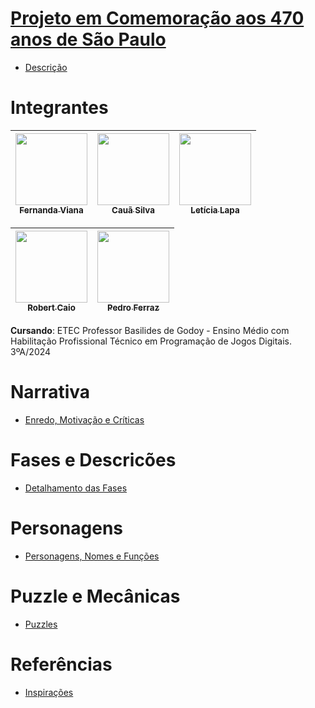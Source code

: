 # <a href="https://github.com/LehLapa/Projeto470SP/wiki"> Projeto em Comemoração aos 470 anos de São Paulo <a>

- <a href="https://github.com/LehLapa/Projeto470SP/wiki/Descrição"> Descrição <a>

# Integrantes 

| [<img src="https://avatars.githubusercontent.com/u/128320607?v=4" width=115><br><sub>Fernanda Viana</sub>](https://github.com/Fernanda-Marcelino) | [<img src="https://avatars.githubusercontent.com/u/127631052?v=4" width=115><br><sub>Cauã Silva</sub>](https://github.com/CauaSilva28) | [<img src="https://avatars.githubusercontent.com/u/128638269?s=400&u=7a7b5e528817cecb076a126a6345e7f9701aa536&v=4" width=115><br><sub>Letícia Lapa</sub>](https://github.com/LehLapa) | 
| :---: | :---: | :---: 

| [<img src="https://avatars.githubusercontent.com/u/127865166?v=4" width=115><br><sub>Robert Caio</sub>](https://github.com/Rob3rt2) | [<img src="https://avatars.githubusercontent.com/u/120103357?v=4" width=115><br><sub>Pedro Ferraz</sub>](https://github.com/PedroFRomao)   | 
| :---: | :---: 


**Cursando**: ETEC Professor Basilides de Godoy - Ensino Médio com Habilitação Profissional Técnico em Programação de Jogos Digitais. 3ºA/2024

##
# Narrativa
- <a href="https://github.com/LehLapa/Projeto470SP/wiki/Enredo"> Enredo, Motivação e Críticas <a>

# Fases e Descricões 
- <a href="https://github.com/LehLapa/Projeto470SP/wiki/Fases"> Detalhamento das Fases <a>

# Personagens 
- <a href="https://github.com/LehLapa/Projeto470SP/wiki/Personagens"> Personagens, Nomes e Funções <a>

# Puzzle e Mecânicas
- <a href="https://github.com/LehLapa/Projeto470SP/wiki/Puzzle-e-Mecânicas"> Puzzles <a>

# Referências
- <a href="https://github.com/LehLapa/Projeto470SP/wiki/Referências"> Inspirações <a>
